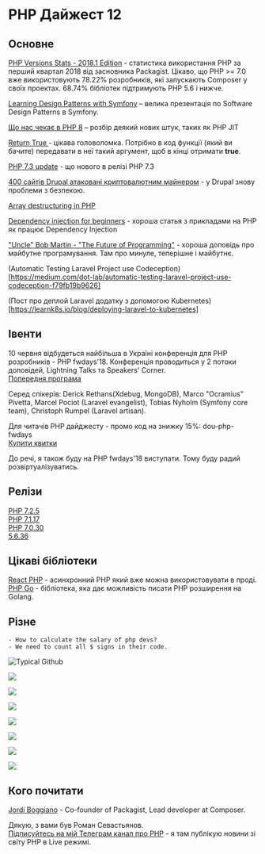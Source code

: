 # PHP Дайжест 12

## Основне
[PHP Versions Stats - 2018.1 Edition](https://seld.be/notes/php-versions-stats-2018-1-edition) - статистика використання PHP за перший квартал 2018 від засновника Packagist.
Цікаво, що PHP >= 7.0 вже використовують 78.22% розробників, які запускають Composer у своїх проектах.
68.74% бібліотек підтримують PHP 5.6  і нижче.

[Learning Design Patterns with Symfony](https://speakerdeck.com/hhamon/learning-design-patterns-with-symfony) – велика презентація по Software Design Patterns в Symfony.

[Що нас чекає в PHP 8](http://bolknote.ru/all/about-php8/) – розбір деякий нових штук, таких як PHP JIT

[Return True ](https://returntrue.win/) - цікава головоломка. Потрібно в код функції (який ви бачите) передавати в неї такий аргумент, щоб в кінці отримати **true**.

[PHP 7.3 update](https://ayesh.me/Upgrade-PHP-7.3) - що нового в релізі PHP 7.3

[400 сайтів Drupal атаковані криптовалютним майнером](https://drupal.sh/drupal-vulnerability-cryptocurrency-infection) - у Drupal знову проблеми з безпекою. 

[Array destructuring in PHP](https://blog.frankdejonge.nl/array-destructuring-in-php/)

[Dependency injection for beginners](https://www.stitcher.io/blog/dependency-injection-for-beginners) - хороша статья з прикладами на PHP як працює Dependency Injection

["Uncle" Bob Martin - "The Future of Programming"](https://www.youtube.com/watch?v=ecIWPzGEbFc) - хороша доповідь про майбутне програмування. Там про минуле, теперішне і майбутнє.

(Automatic Testing Laravel Project use Codeception)[https://medium.com/dot-lab/automatic-testing-laravel-project-use-codeception-f79fb19b9626]

(Пост про деплой Laravel додатку з допомогою Kubernetes)[https://learnk8s.io/blog/deploying-laravel-to-kubernetes]

## Івенти
10 червня відбудеться найбільша в Україні конференція для PHP розробників - PHP fwdays'18. Конференція проводиться у 2 потоки доповідей, Lightning Talks та Speakers' Corner.\
[Попередня програма](https://fwdays.com/en/event/php-fwdays-2018/page/program)

Серед спікерів: Derick Rethans(Xdebug, MongoDB), Marco "Ocramius" Pivetta, Marcel Pociot (Laravel evangelist), Tobias Nyholm (Symfony core team), Christoph Rumpel (Laravel artisan). 

Для читачів PHP дайджесту - промо код на знижку 15%: dou-php-fwdays\
[Купити квитки](https://fwdays.com/en/event/php-fwdays-2018)

До речі, я також буду на PHP fwdays'18 виступати. Тому буду радий розвіртуалізуватись.

## Релізи
[PHP 7.2.5](http://www.php.net/ChangeLog-7.php#7.2.5)\
[PHP 7.1.17](http://www.php.net/ChangeLog-7.php#7.1.17)\
[PHP 7.0.30](http://www.php.net/ChangeLog-7.php#7.0.30)\
[5.6.36](http://php.net/ChangeLog-5.php#5.6.36)

## Цікаві бібліотеки
[React PHP](https://reactphp.org/) - асинхронний PHP який вже можна використовувати в проді.\
[PHP Go](https://github.com/kitech/php-go) - бібліотека, яка дає можливість писати PHP розширення на Golang.

## Різне

```
- How to calculate the salary of php devs?
- We need to count all $ signs in their code.
```


![Typical Github](https://pbs.twimg.com/media/DdLzR6eXkAE0GS8.jpg)

![](https://i.redditmedia.com/gPUKkk6bssQIkAqf1GLsbA32GalkoE7Xh_mrCqYGKQc.jpg?fit=crop&crop=faces%2Centropy&arh=2&w=640&s=5d0da6239e332aa6e791e2077e2e6ec5)

![](https://i.redditmedia.com/Jb8V6QT2L6tgQ1rk5Kaec9bfR8bdu7gJt-LaBmmWwjc.jpg?fit=crop&crop=faces%2Centropy&arh=2&w=960&s=65ef6049f67350f20f5067dc1a5a84fa)

![](https://i.redditmedia.com/7JF0ytBGd5quqTiDorAB7bN16GO9T0ILEGSTKxs5upc.png?s=d7a0adc004888db8527fcc5c05e97f35)

![](https://i.redditmedia.com/w5JoeG_9UPU4AVssfjF95rEMvOPMx-tf52aPxzWQc_M.png?s=7918ddf9f96e4160ad7fac0588941417)

![](https://i.redditmedia.com/nG7xcqS4tmeZbj2cT4MXXI9yGbzNrtyE_AMOvUo08JY.jpg?fit=crop&crop=faces%2Centropy&arh=2&w=640&s=b1b14b35beb41f43ec07d46b576a6a16)

![](https://i.redditmedia.com/x81GHZQ4Pp2TM3arMBHu66KkGyhTODi-xijRE76KWkY.png?s=a5674282ce0f9efad5322e2f0ddfedbf)

![](https://i.redditmedia.com/n-alOt57fXDfyoZgfCF69wYR7mb3h5WyzuDv6NqMf-8.jpg?s=20fefb4343dfacf7d97b79aa25b8b503)
## Кого почитати
[Jordi Boggiano](https://twitter.com/seldaek) - Co-founder of Packagist, Lead developer at Composer.

Дякую, з вами був Роман Севастьянов.\
[Підписуйтесь на мій Телеграм канал про PHP](https://t.me/elephant_php) - я там публікую новини зі світу PHP в Live режимі.
